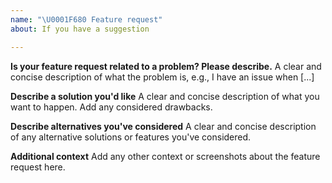 ```yaml
---
name: "\U0001F680 Feature request"
about: If you have a suggestion

---
```


**Is your feature request related to a problem? Please describe.**
A clear and concise description of what the problem is, e.g., I have an issue when [...]

**Describe a solution you'd like**
A clear and concise description of what you want to happen. Add any considered drawbacks.

**Describe alternatives you've considered**
A clear and concise description of any alternative solutions or features you've considered.

**Additional context**
Add any other context or screenshots about the feature request here.
